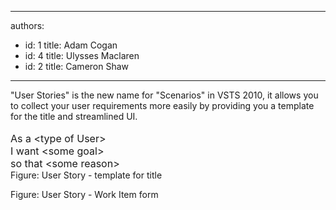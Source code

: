

---
authors:
  - id: 1
    title: Adam Cogan
  - id: 4
    title: Ulysses Maclaren
  - id: 2
    title: Cameron Shaw
---




<span class='intro'> &quot;User Stories&quot; is the new name for &quot;Scenarios&quot; in VSTS 2010, it allows you to collect your user requirements more easily by providing you a template for the title and streamlined UI. <br>
<br>
<font style="width&#58;542px;height&#58;70px;" class="ms-rteCustom-GreyBox" size="+0">As a &lt;type of User&gt;<br>
I want &lt;some goal&gt;<br>
so that &lt;some reason&gt;</font><br>
<font class="ms-rteCustom-FigureNormal">Figure&#58; User Story - template for title</font> 
 </span>


  <img alt="" src="/Management/RulesToBetterProjectManagement/PublishingImages/VSTS2010-UserStoryWI.jpg" /> <br>
<font class="ms-rteCustom-FigureNormal">Figure&#58; User Story - Work Item form</font><br>



